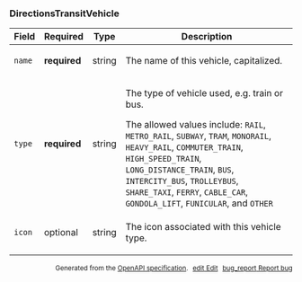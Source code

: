 <!--- This is a generated file, do not edit! -->
<!--- [START maps_http_schema_directionstransitvehicle] -->
<h3 class="schema-object" id="DirectionsTransitVehicle">DirectionsTransitVehicle</h3>

| Field  | Required     | Type   | Description                                                                                                                                                                                                                                                                                                                                                                                                    |
| :----- | ------------ | ------ | -------------------------------------------------------------------------------------------------------------------------------------------------------------------------------------------------------------------------------------------------------------------------------------------------------------------------------------------------------------------------------------------------------------- |
| `name` | **required** | string | <div class="nonref-property-description"><p>The name of this vehicle, capitalized.</p></div>                                                                                                                                                                                                                                                                                                                   |
| `type` | **required** | string | <div class="nonref-property-description"><p>The type of vehicle used, e.g. train or bus.</p><div class="notranslate">The allowed values include: `RAIL`, `METRO_RAIL`, `SUBWAY`, `TRAM`, `MONORAIL`, `HEAVY_RAIL`, `COMMUTER_TRAIN`, `HIGH_SPEED_TRAIN`, `LONG_DISTANCE_TRAIN`, `BUS`, `INTERCITY_BUS`, `TROLLEYBUS`, `SHARE_TAXI`, `FERRY`, `CABLE_CAR`, `GONDOLA_LIFT`, `FUNICULAR`, and `OTHER`</div></div> |
| `icon` | optional     | string | <div class="nonref-property-description"><p>The icon associated with this vehicle type.</p></div>                                                                                                                                                                                                                                                                                                              |

<p style="text-align: right; font-size: smaller;">Generated from the <a class="gc-analytics-event" data-category="GMP" data-label="openapi-github" href="https://github.com/googlemaps/openapi-specification" title="Google Maps Platform OpenAPI Specification" class="external">OpenAPI specification</a>.
<a class="gc-analytics-event" data-category="GMP" data-label="openapi-github-maps-http-schema-directionstransitvehicle" data-action="edit" style="margin-left: 5px;" href="https://github.com/googlemaps/openapi-specification/blob/main/specification/schemas/DirectionsTransitVehicle.yml" title="Edit on GitHub"><span class="material-icons">edit</span> Edit</a>
<a class="gc-analytics-event" data-category="GMP" data-label="openapi-github-maps-http-schema-directionstransitvehicle" data-action="bug" style="margin-left: 5px;" href="https://github.com/googlemaps/openapi-specification/issues/new?assignees=&labels=type%3A+bug%2C+triage+me&template=bug_report.md&title=[schemas] Bug - DirectionsTransitVehicle" title="File bug for schemas on GitHub"><span class="material-icons">bug_report</span> Report bug</a>
</p>

<!--- [END maps_http_schema_directionstransitvehicle] -->
